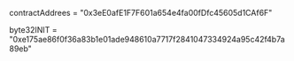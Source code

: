 contractAddrees = "0x3eE0afE1F7F601a654e4fa00fDfc45605d1CAf6F"

byte32INIT = "0xe175ae86f0f36a83b1e01ade948610a7717f2841047334924a95c42f4b7a89eb"